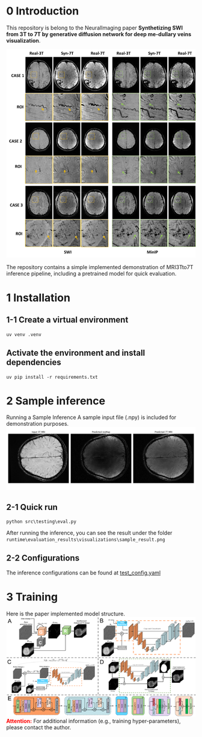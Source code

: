 
# 0 Introduction
This repository is belong to the NeuralImaging paper **Synthetizing SWI from 3T to 7T by generative diffusion network for deep me-dullary veins visualization**.

![Paper comparision](assets\Comparasion.png)

The repository contains a simple implemented demonstration of MRI3Tto7T inference pipeline, including a pretrained model for quick evaluation.

# 1 Installation
## 1-1 Create a virtual environment
```Shell
uv venv .venv
```

## Activate the environment and install dependencies
```Shell
uv pip install -r requirements.txt
```

# 2 Sample inference
Running a Sample Inference A sample input file (.npy) is included for demonstration purposes.
![Sample Image](runtime\evaluation_results\visualizations\sample_result.png)

## 2-1 Quick run
```Shell
python src\testing\eval.py
```
After running the inference, you can see the result under the folder `runtime\evaluation_results\visualizations\sample_result.png`
## 2-2 Configurations
The inference configurations can be found at [test_config.yaml](configs\test_config.yaml) 

# 3 Training
Here is the paper implemented model structure.
![Model structure](assets\Model_structure.png)
**<font color="red">Attention:</font>** For additional information (e.g., training hyper-parameters), please contact the author.

